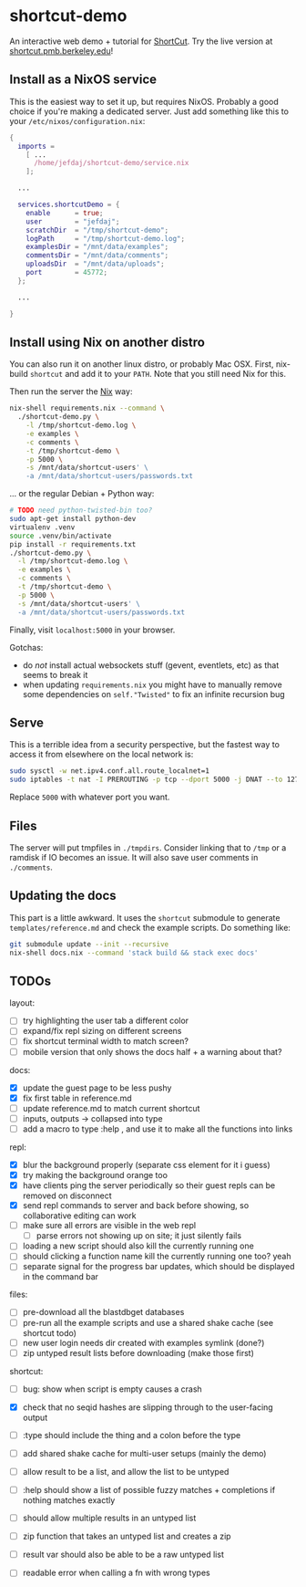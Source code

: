 shortcut-demo
=============

An interactive web demo + tutorial for [ShortCut][1].
Try the live version at [shortcut.pmb.berkeley.edu](https://shortcut.pmb.berkeley.edu)!

Install as a NixOS service
--------------------------

This is the easiest way to set it up, but requires NixOS.
Probably a good choice if you're making a dedicated server.
Just add something like this to your `/etc/nixos/configuration.nix`:

```.nix
{
  imports =
    [ ...
      /home/jefdaj/shortcut-demo/service.nix
    ];

  ...

  services.shortcutDemo = {
    enable      = true;
    user        = "jefdaj";
    scratchDir  = "/tmp/shortcut-demo";
    logPath     = "/tmp/shortcut-demo.log";
    examplesDir = "/mnt/data/examples";
    commentsDir = "/mnt/data/comments";
    uploadsDir  = "/mnt/data/uploads";
    port        = 45772;
  };

  ...

}
```

Install using Nix on another distro
-----------------------------------

You can also run it on another linux distro, or probably Mac OSX.
First, nix-build `shortcut` and add it to your `PATH`.
Note that you still need Nix for this.

Then run the server the [Nix][2] way:

```.bash
nix-shell requirements.nix --command \
  ./shortcut-demo.py \
    -l /tmp/shortcut-demo.log \
    -e examples \
    -c comments \
    -t /tmp/shortcut-demo \
    -p 5000 \
    -s /mnt/data/shortcut-users' \
    -a /mnt/data/shortcut-users/passwords.txt
```

... or the regular Debian + Python way:

```.bash
# TODO need python-twisted-bin too?
sudo apt-get install python-dev
virtualenv .venv
source .venv/bin/activate
pip install -r requirements.txt
./shortcut-demo.py \
  -l /tmp/shortcut-demo.log \
  -e examples \
  -c comments \
  -t /tmp/shortcut-demo \
  -p 5000 \
  -s /mnt/data/shortcut-users' \
  -a /mnt/data/shortcut-users/passwords.txt
```

Finally, visit `localhost:5000` in your browser.

Gotchas:

* do *not* install actual websockets stuff (gevent, eventlets, etc) as that seems to break it
* when updating `requirements.nix` you might have to manually remove
  some dependencies on `self."Twisted"` to fix an infinite recursion bug

Serve
-----

This is a terrible idea from a security perspective,
but the fastest way to access it from elsewhere on the local network is:

```.bash
sudo sysctl -w net.ipv4.conf.all.route_localnet=1
sudo iptables -t nat -I PREROUTING -p tcp --dport 5000 -j DNAT --to 127.0.0.1:80
```

Replace `5000` with whatever port you want.

Files
-----

The server will put tmpfiles in `./tmpdirs`. Consider linking that to `/tmp` or
a ramdisk if IO becomes an issue. It will also save user comments in `./comments`.

Updating the docs
-----------------

This part is a little awkward. It uses the `shortcut` submodule to generate `templates/reference.md`
and check the example scripts. Do something like:

``` .bash
git submodule update --init --recursive
nix-shell docs.nix --command 'stack build && stack exec docs'
```

TODOs
-----

layout:

- [ ] try highlighting the user tab a different color
- [ ] expand/fix repl sizing on different screens
- [ ] fix shortcut terminal width to match screen?
- [ ] mobile version that only shows the docs half + a warning about that?

docs:

- [x] update the guest page to be less pushy
- [x] fix first table in reference.md
- [ ] update reference.md to match current shortcut
- [ ] inputs, outputs -> collapsed into type
- [ ] add a macro to type :help <fnname>, and use it to make all the functions into links

repl:

- [x] blur the background properly (separate css element for it i guess)
- [x] try making the background orange too
- [x] have clients ping the server periodically so their guest repls can be removed on disconnect
- [x] send repl commands to server and back before showing, so collaborative editing can work
- [ ] make sure all errors are visible in the web repl
  - [ ] parse errors not showing up on site; it just silently fails
- [ ] loading a new script should also kill the currently running one
- [ ] should clicking a function name kill the currently running one too? yeah
- [ ] separate signal for the progress bar updates, which should be displayed in the command bar

files:

- [ ] pre-download all the blastdbget databases
- [ ] pre-run all the example scripts and use a shared shake cache (see shortcut todo)
- [ ] new user login needs dir created with examples symlink (done?)
- [ ] zip untyped result lists before downloading (make those first)

shortcut:

- [ ] bug: show when script is empty causes a crash
- [x] check that no seqid hashes are slipping through to the user-facing output
- [ ] :type should include the thing and a colon before the type
- [ ] add shared shake cache for multi-user setups (mainly the demo)
- [ ] allow result to be a list, and allow the list to be untyped
- [ ] :help should show a list of possible fuzzy matches + completions if nothing matches exactly
- [ ] should allow multiple results in an untyped list
- [ ] zip function that takes an untyped list and creates a zip
- [ ] result var should also be able to be a raw untyped list
- [ ] readable error when calling a fn with wrong types


[1]: https://github.com/jefdaj/shortcut
[2]: https://nixos.org/nix
